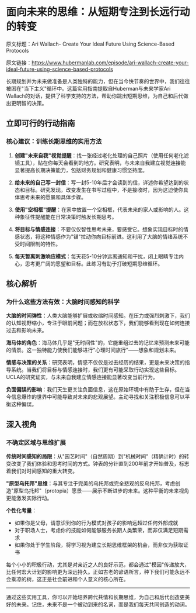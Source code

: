 # 面向未来的思维：从短期专注到长远行动的转变

原文标题：Ari Wallach- Create Your Ideal Future Using Science-Based Protocols

原文链接：https://www.hubermanlab.com/episode/ari-wallach-create-your-ideal-future-using-science-based-protocols

<YouTube videoId="kgr22uMsJ5o" />

长期规划并为未来做准备是人类独特的能力，但在当今快节奏的世界中，我们往往被困在"当下主义"循环中。这篇实用指南提取自Huberman与未来学家Ari Wallach的对话，提供了科学支持的方法，帮助你跳出短期思维，为自己和后代做出更明智的决策。

## 立即可行的行动指南

### 核心建议：训练长期思维的实用方法

1. **创建"未来自我"视觉提醒**：找一张经过老化处理的自己照片（使用任何老化滤镜工具），贴在你每天会看到的地方。研究表明，与未来自我建立视觉连接能显著提高长期决策能力，包括财务规划和健康习惯坚持度。

2. **给未来的自己写一封信**：写一封5-10年后才会读到的信，详述你希望达到的状态和目标。研究发现，改变发生在书写过程中，不是接收时，因为这迫使你具体思考未来的愿景和具体步骤。

3. **使用"空相框"提醒**：在家中放置一个空相框，代表未来的家人或影响的人。这种象征性提醒能在日常决策时触发长期思考。

4. **将目标与情感连接**：不要仅仅智性思考未来，要感受它。想象实现目标时的情感状态，将这种情感作为"锚"拉动你向目标前进。这利用了大脑的情绪系统不受时间限制的特性。

5. **每天暂离刺激响应模式**：每天花5-10分钟远离通知和干扰，闭上眼睛专注内心，思考更广阔的愿望和目标。此练习有助于打破短期思维循环。

## 核心解析

### 为什么这些方法有效：大脑时间感知的科学

**大脑的时间弹性**：人类大脑能够扩展或收缩时间感知。在压力或强烈刺激下，我们的认知视野缩小，专注于眼前问题；而在放松状态下，我们能够看到现在如何连接过去和影响未来。

**海马体的角色**：海马体几乎是"无时间性"的，它能重组过去的记忆来预测未来可能的情景。这一独特能力使我们能够进行"心理时间旅行"——想象和规划未来。

**情感与决策的关系**：研究表明，情感不仅仅是过去经历的结果，更是未来决策的指导系统。当我们将目标与情感连接时，我们更有可能采取行动实现这些目标。UCLA的研究证实，与未来自我建立情感连接能显著改变当前行为。

**负面偏误的影响**：我们天生更关注负面信息，这在原始环境中有助于生存，但在当今信息爆炸的世界中可能导致对未来的悲观展望。主动寻找和关注积极信息可以平衡这种偏误。

## 深入视角

### 不确定区域与思维扩展

**传统时间感知的局限**：从"园艺时间"（自然周期）到"机械时间"（精确计时）的转变改变了我们体验和思考时间的方式。钟表的分针直到200年前才开始普及，标志着我们对时间感知的重大转变。

**"原型乌托邦"思维**：与其专注于完美的乌托邦或完全悲观的反乌托邦，考虑创造"原型乌托邦"（protopia）愿景——展示不断进步的未来。这种平衡的未来视角更能激发实际行动。

**个性化考量**：
- 如果你是父母，请意识到你的行为模式对孩子的影响远超过任何外部成就
- 对于职场人士，考虑你的技能如何能够服务长期人类繁荣，而非仅满足短期需求
- 如果你处于学生阶段，将学习视为建立长期思维框架的机会，而非仅为获取证书

每个小小的积极行动，尤其是对亲近之人的良好示范，都会通过"模因"传递放大，比任何宏大计划的影响更为深远持久。正如古老的谚语所言，种下我们可能永远不会乘凉的树，这正是社会前进和个人意义的核心所在。

---

通过这些实用工具，你可以开始培养跨代共情和长期思维，为自己和后代创造更美好的未来。记住，未来不是一个被动到来的名词，而是我们每天共同创造的动词。
